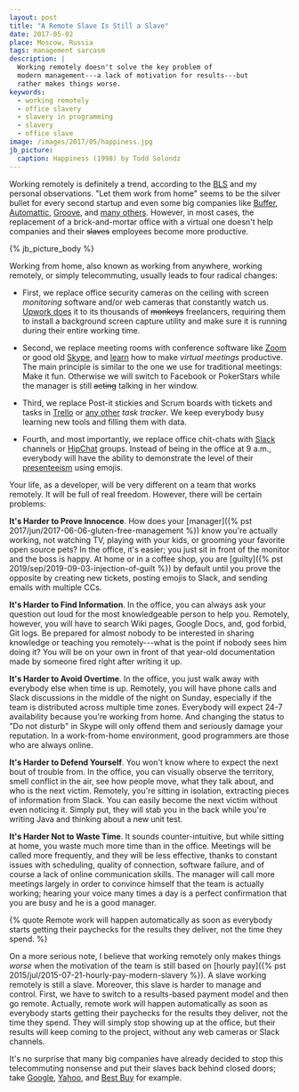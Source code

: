 ```yaml
---
layout: post
title: "A Remote Slave Is Still a Slave"
date: 2017-05-02
place: Moscow, Russia
tags: management sarcasm
description: |
  Working remotely doesn't solve the key problem of
  modern management---a lack of motivation for results---but
  rather makes things worse.
keywords:
  - working remotely
  - office slavery
  - slavery in programming
  - slavery
  - office slave
image: /images/2017/05/happiness.jpg
jb_picture:
  caption: Happiness (1998) by Todd Solondz
---
```


Working remotely is definitely a trend, according to the
[BLS](https://www.bls.gov/opub/ted/2016/24-percent-of-employed-people-did-some-or-all-of-their-work-at-home-in-2015.htm)
and my personal observations.
"Let them work from home"
seems to be the silver bullet for
every second startup and even some big companies like
[Buffer](https://open.bufferapp.com/remote-team-connect/),
[Automattic](https://www.linkedin.com/pulse/billion-dollar-tech-company-offices-email-glenn-leibowitz),
[Groove](https://www.groovehq.com/blog/remote-work-tips),
and
[many others](https://www.forbes.com/sites/laurashin/2017/01/31/work-from-home-in-2017-the-top-100-companies-offering-remote-jobs/).
However, in most cases, the replacement of a brick-and-mortar office with a virtual one
doesn't help companies and their <del>slaves</del> employees
become more productive.

<!--more-->

{% jb_picture_body %}

Working from home, also known as working from anywhere,
working remotely, or simply telecommuting, usually leads to four
radical changes:

  * First, we replace office security cameras on the ceiling with screen
    _monitoring_ software and/or web cameras that constantly watch us.
    [Upwork does](https://support.upwork.com/hc/en-us/articles/211064098-Log-Time-with-the-Upwork-Desktop-App-)
    it to its thousands of <del>monkeys</del> freelancers,
    requiring them to install a background screen capture utility
    and make sure it is running during their entire working time.

  * Second, we replace meeting rooms with conference software
    like [Zoom](https://zoom.us/) or good old [Skype](https://www.skype.com/en/),
    and [learn](https://hbr.org/2015/03/how-to-run-a-great-virtual-meeting)
    how to make _virtual meetings_ productive. The main principle is similar to
    the one we use for traditional meetings: Make it fun. Otherwise we will
    switch to Facebook or PokerStars while the manager is
    still <del>acting</del> talking in her window.

  * Third, we replace Post-it stickies and Scrum boards with tickets and
    tasks in [Trello](https://trello.com/)
    or [any other](https://www.quora.com/What-are-the-best-alternatives-to-Trello)
    _task tracker_.
    We keep everybody busy learning new tools and filling them with data.

  * Fourth, and most importantly, we replace office chit-chats with
    [Slack](https://slack.com/) channels or [HipChat](https://www.hipchat.com/) groups.
    Instead of being in the office at 9 a.m.,
    everybody will have the ability to demonstrate the level of their
    [presenteeism](https://en.wikipedia.org/wiki/Presenteeism) using emojis.

Your life, as a developer, will be very different on a team that
works remotely. It will be full of real freedom. However, there will be
certain problems:

**It's Harder to Prove Innocence**.
How does your
[manager]({% pst 2017/jun/2017-06-06-gluten-free-management %}) know you're actually working,
not watching TV, playing with your kids, or grooming your favorite
open source pets? In the office, it's easier; you just sit in front of the monitor
and the boss is happy. At home or in a coffee shop, you are
[guilty]({% pst 2019/sep/2019-09-03-injection-of-guilt %}) by
default until you prove the opposite by creating new tickets,
posting emojis to Slack, and sending emails with multiple CCs.

**It's Harder to Find Information**.
In the office, you can always ask your question out loud for
the most knowledgeable person to help you. Remotely, however, you will have
to search Wiki pages, Google Docs,
and, god forbid, Git logs. Be prepared for almost nobody
to be interested in sharing knowledge or teaching you remotely---what
is the point if nobody sees him doing it? You will be on your own
in front of that year-old documentation made by someone fired
right after writing it up.

**It's Harder to Avoid Overtime**.
In the office, you just walk away with everybody else when time is up. Remotely,
you will have phone calls and Slack discussions in the middle of the night on Sunday,
especially if the team is distributed across multiple time zones. Everybody
will expect 24-7 availability because you're working from home. And changing
the status to "Do not disturb" in Skype will only offend them and seriously
damage your reputation. In a work-from-home environment, good programmers are
those who are always online.

**It's Harder to Defend Yourself**.
You won't know where to expect the next bout of trouble from. In the office,
you can visually observe the territory, smell conflict in the air, see
how people move, what they talk about, and who is the next victim. Remotely,
you're sitting in isolation, extracting pieces of information from Slack.
You can easily become the next victim without even noticing it. Simply put,
they will stab you in the back while you're writing Java and thinking
about a new unit test.

**It's Harder Not to Waste Time**.
It sounds counter-intuitive, but while sitting at home, you waste much more time
than in the office. Meetings will be called more frequently, and they will
be less effective, thanks to constant issues with scheduling, quality of
connection, software failure, and of course a lack of online communication
skills. The manager will call more meetings largely in order to convince
himself that the team is actually working; hearing your voice many times a day is
a perfect confirmation that you are busy and he is a good manager.

{% quote Remote work will happen automatically as soon as everybody starts getting their paychecks for the results they deliver, not the time they spend. %}

On a more serious note, I believe that working remotely
only makes things _worse_ when the motivation of the team
is still based on [hourly pay]({% pst 2015/jul/2015-07-21-hourly-pay-modern-slavery %}).
A slave working remotely is still a slave. Moreover, this slave
is harder to manage and control. First, we have to switch to a results-based
payment model and then go remote. Actually, remote work will happen automatically
as soon as everybody starts getting their paychecks for the results they
deliver, not the time they spend. They will simply stop showing up at the office,
but their results will keep coming to the project,
without any web cameras or Slack channels.

It's no surprise that many big companies have already decided to stop this telecommuting
nonsense and put their slaves back behind closed doors; take
[Google](http://www.tbray.org/ongoing/When/201x/2014/02/19/Leaving-Google),
[Yahoo](http://money.cnn.com/2013/02/25/technology/yahoo-work-from-home/index.html?iid=EL), and
[Best Buy](http://money.cnn.com/2013/03/05/technology/best-buy-work-from-home/index.html)
for example.
